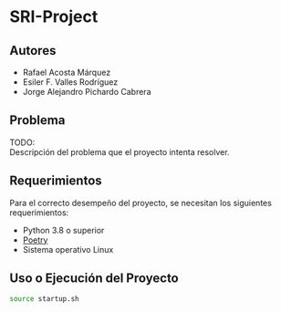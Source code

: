 # SRI-Project

## Autores

- Rafael Acosta Márquez
- Esiler F. Valles Rodríguez
- Jorge Alejandro Pichardo Cabrera

## Problema

TODO:  
Descripción del problema que el proyecto intenta resolver.

## Requerimientos

Para el correcto desempeño del proyecto, se necesitan los siguientes requerimientos:

- Python 3.8 o superior
- [Poetry](https://python-poetry.org/docs/#installation)
- Sistema operativo Linux

## Uso o Ejecución del Proyecto

```bash
source startup.sh
```
